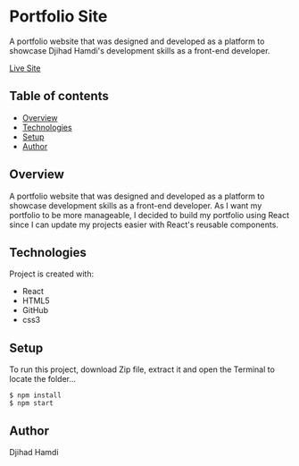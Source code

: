 # Portfolio Site

A portfolio website that was designed and developed as a platform to showcase Djihad Hamdi's development skills as a front-end developer.

[Live Site](https://wailh-portfolio.herokuapp.com/)

## Table of contents

- [Overview](#overview)
- [Technologies](#technologies)
- [Setup](#setup)
- [Author](#author)

## Overview

A portfolio website that was designed and developed as a platform to showcase development skills as a front-end developer. As I want my portfolio to be more manageable, I decided to build my portfolio using React since I can update my projects easier with React's reusable components.

## Technologies

Project is created with:

- React
- HTML5
- GitHub
- css3

## Setup

To run this project, download Zip file, extract it and open the Terminal to locate the folder...

```
$ npm install
$ npm start
```

## Author

Djihad Hamdi
